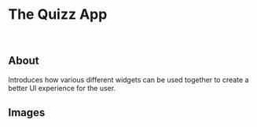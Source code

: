 # The Quizz App
<br />


## About
Introduces how various different widgets can be used together to create a better UI experience for the user. 

## Images

